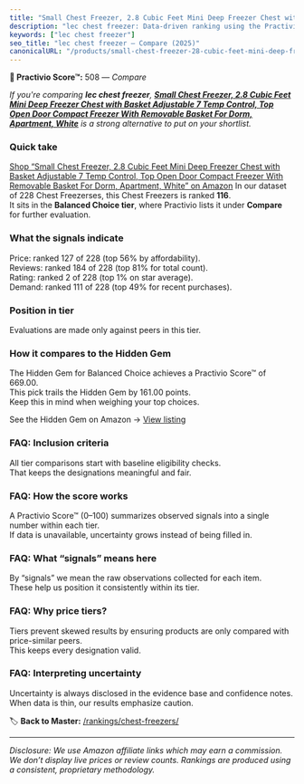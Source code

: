 ```yaml
---
title: "Small Chest Freezer, 2.8 Cubic Feet Mini Deep Freezer Chest with Basket Adjustable 7 Temp Control, Top Open Door Compact Freezer With Removable Basket For Dorm, Apartment, White"
description: "lec chest freezer: Data-driven ranking using the Practivio Score™. Positioned by quality, value, demand, findability, momentum."
keywords: ["lec chest freezer"]
seo_title: "lec chest freezer — Compare (2025)"
canonicalURL: "/products/small-chest-freezer-28-cubic-feet-mini-deep-freezer-chest-with-basket-adjustable-7-temp-control-top-open-door-compact-freezer-with-removable-basket-for-dorm-apartment-white-B0D3Q2N56V/"
---
```


**🛒 Practivio Score™:** 508 — _Compare_


*If you're comparing **lec chest freezer**, **[Small Chest Freezer, 2.8 Cubic Feet Mini Deep Freezer Chest with Basket Adjustable 7 Temp Control, Top Open Door Compact Freezer With Removable Basket For Dorm, Apartment, White](https://www.amazon.com/dp/B0D3Q2N56V?tag=practivio-20)** is a strong alternative to put on your shortlist.*
### Quick take
[Shop “Small Chest Freezer, 2.8 Cubic Feet Mini Deep Freezer Chest with Basket Adjustable 7 Temp Control, Top Open Door Compact Freezer With Removable Basket For Dorm, Apartment, White” on Amazon](https://www.amazon.com/dp/B0D3Q2N56V?tag=practivio-20)
In our dataset of 228 Chest Freezerses, this Chest Freezers is ranked **116**.  
It sits in the **Balanced Choice tier**, where Practivio lists it under **Compare** for further evaluation.

### What the signals indicate
Price: ranked 127 of 228 (top 56% by affordability).  
Reviews: ranked 184 of 228 (top 81% for total count).  
Rating: ranked 2 of 228 (top 1% on star average).  
Demand: ranked 111 of 228 (top 49% for recent purchases).

### Position in tier
Evaluations are made only against peers in this tier.

### How it compares to the Hidden Gem
The Hidden Gem for Balanced Choice achieves a Practivio Score™ of 669.00.  
This pick trails the Hidden Gem by 161.00 points.  
Keep this in mind when weighing your top choices.  

See the Hidden Gem on Amazon → [View listing](https://www.amazon.com/dp/B00L7QVSXE?tag=practivio-20)

### FAQ: Inclusion criteria
All tier comparisons start with baseline eligibility checks.  
That keeps the designations meaningful and fair.

### FAQ: How the score works
A Practivio Score™ (0–100) summarizes observed signals into a single number within each tier.  
If data is unavailable, uncertainty grows instead of being filled in.

### FAQ: What “signals” means here
By “signals” we mean the raw observations collected for each item.  
These help us position it consistently within its tier.

### FAQ: Why price tiers?
Tiers prevent skewed results by ensuring products are only compared with price-similar peers.  
This keeps every designation valid.

### FAQ: Interpreting uncertainty
Uncertainty is always disclosed in the evidence base and confidence notes.  
When data is thin, our results emphasize caution.

<!-- Missing template for Compare/CompareWithinPriceClass -->


🏷️ **Back to Master:** [/rankings/chest-freezers/](/rankings/chest-freezers/)

---
_Disclosure: We use Amazon affiliate links which may earn a commission. We don’t display live prices or review counts. Rankings are produced using a consistent, proprietary methodology._
